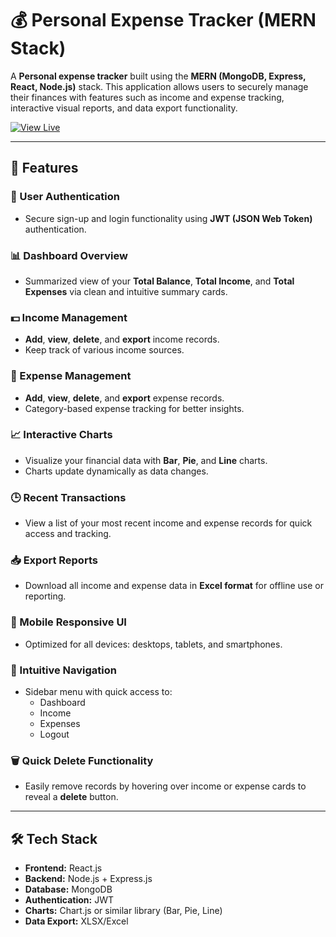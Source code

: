 # 💰 Personal Expense Tracker (MERN Stack)

A **Personal expense tracker** built using the **MERN (MongoDB, Express, React, Node.js)** stack. This application allows users to securely manage their finances with features such as income and expense tracking, interactive visual reports, and data export functionality.

[![View Live](https://img.shields.io/badge/View-Live-blue?style=for-the-badge&logo=github)](https://personal-budget-tracker-client.vercel.app/)

---

## 🚀 Features

### 🔐 User Authentication
- Secure sign-up and login functionality using **JWT (JSON Web Token)** authentication.

### 📊 Dashboard Overview
- Summarized view of your **Total Balance**, **Total Income**, and **Total Expenses** via clean and intuitive summary cards.

### 💵 Income Management
- **Add**, **view**, **delete**, and **export** income records.
- Keep track of various income sources.

### 🧾 Expense Management
- **Add**, **view**, **delete**, and **export** expense records.
- Category-based expense tracking for better insights.

### 📈 Interactive Charts
- Visualize your financial data with **Bar**, **Pie**, and **Line** charts.
- Charts update dynamically as data changes.

### 🕒 Recent Transactions
- View a list of your most recent income and expense records for quick access and tracking.

### 📥 Export Reports
- Download all income and expense data in **Excel format** for offline use or reporting.

### 📱 Mobile Responsive UI
- Optimized for all devices: desktops, tablets, and smartphones.

### 🧭 Intuitive Navigation
- Sidebar menu with quick access to:
  - Dashboard
  - Income
  - Expenses
  - Logout

### 🗑️ Quick Delete Functionality
- Easily remove records by hovering over income or expense cards to reveal a **delete** button.

---

## 🛠️ Tech Stack

- **Frontend:** React.js
- **Backend:** Node.js + Express.js
- **Database:** MongoDB
- **Authentication:** JWT
- **Charts:** Chart.js or similar library (Bar, Pie, Line)
- **Data Export:** XLSX/Excel

